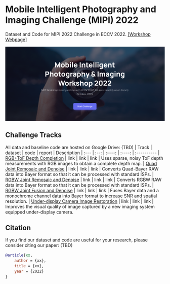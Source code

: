 # Mobile Intelligent Photography and Imaging Challenge (MIPI) 2022 
Dataset and Code for MIPI 2022 Challenge in ECCV 2022. [[Workshop Webpage]](https://openaccess.thecvf.com/content/CVPR2022W/NTIRE/papers/Yang_NTIRE_2022_Challenge_on_Super-Resolution_and_Quality_Enhancement_of_Compressed_CVPRW_2022_paper.pdf)

<p align="center">
  <img src="assets/mipi-webpage.png" width="800">
</p>

## Challenge Tracks
All data and baseline code are hosted on Google Drive:
(TBD)
| Track | dataset | code | report | Description
| :--- | :--: | :----: | :----: | :----------
| [RGB+ToF Depth Completion](https://codalab.lisn.upsaclay.fr/competitions/4956) | link | link | link | Uses sparse, noisy ToF depth measurements with RGB images to obtain a complete depth map.
| [Quad Joint Remosaic and Denoise](https://codalab.lisn.upsaclay.fr/competitions/4955) | link | link | link | Converts Quad-Bayer RAW data into Bayer format so that it can be processed with standard ISPs.
| [RGBW Joint Remosaic and Denoise](https://codalab.lisn.upsaclay.fr/competitions/4954) | link | link | link | Converts RGBW RAW data into Bayer format so that it can be processed with standard ISPs.
| [RGBW Joint Fusion and Denoise](https://codalab.lisn.upsaclay.fr/competitions/4953) | link | link | link | Fuses Bayer data and a monochrome channel data into Bayer format to increase SNR and spatial resolution.
| [Under-display Camera Image Restoration](https://codalab.lisn.upsaclay.fr/competitions/4874) | link | link | link | Improves the visual quality of image captured by a new imaging system equipped under-display camera.


## Citation
If you find our dataset and code are useful for your research, please consider citing our paper:
(TBD)

```bibtex
@article{xx,
    author = {xx},
    title = {xx},
    year = {2022}
}
```